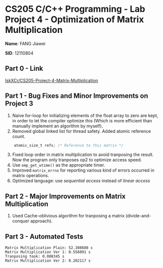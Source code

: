 # CS205 C/C++ Programming - Lab Project 4 - Optimization of Matrix Multiplication

**Name**: FANG Jiawei

**SID**: 12110804

## Part 0 - Link
[IskXCr/CS205-Project-4-Matrix-Multiplication](https://github.com/IskXCr/CS205-Project-4-Matrix-Multiplication)


## Part 1 - Bug Fixes and Minor Improvements on Project 3
1. Naive for-loop for initializing elements of the float array to zero are kept, in order to let the compiler optimize this (Which is more efficient than manually implement an algorithm by myself).
2. Removed global linked list for thread safety. Added atomic reference count.
```c
    atomic_size_t refs; /* Reference to this matrix */
```
3. Fixed loop order in matrix multiplication to avoid tranposing the result. Now the program only tranposes op2 to optimize access speed.
4. Use ``omp_get_wtime()`` as the appropriate timer.
5. Improved ``matrix_errno`` for reporting various kind of errors occurred in matrix operations.
6. Optimized language: use *sequential access* instead of *linear access*

## Part 2 - Major Improvements on Matrix Multiplication
1. Used Cache-oblivious algorithm for tranposing a matrix (divide-and-conquer approach).

## Part 3 - Automated Tests
```shell
Matrix Multiplication Plain: 52.308680 s
Matrix Multiplication Ver 1: 0.556091 s
Tranposing took: 0.008345 s
Matrix Multiplication Ver 2: 0.202117 s
```